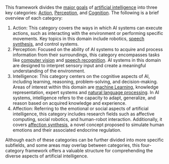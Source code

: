 This framework divides the [major goals](.md) of [artificial intelligence](../Artificial%20Intelligence.md) into three key categories: [Action](Action/Action.md), [Perception](Perception/Perception.md), and [Cognition](Cognition/Cognition.md). The following is a brief overview of each category:

1.  Action: This category covers the ways in which AI systems can execute actions, such as interacting with the environment or performing specific movements. Key topics in this domain include robotics, [speech synthesis](Action/Speech%20synthesis/Speech%20synthesis.md), and control systems.
2.  Perception: Focused on the ability of AI systems to acquire and process information from their surroundings, this category encompasses tasks like [computer vision](Perception/Computer%20vision/Computer%20vision.md) and [speech recognition](Perception/Speech%20recognition/Speech%20recognition.md). AI systems in this domain are designed to interpret sensory input and create a meaningful understanding of the environment.
3.  Intelligence: This category centers on the cognitive aspects of AI, including learning, reasoning, problem-solving, and decision-making. Areas of interest within this domain are [machine Learning](Cognition/Machine%20learning/Machine%20learning.md), knowledge representation, expert systems and [natural language processing](Cognition/Natural%20language%20processing.md). In AI systems, intelligence refers to the capacity to adapt, generalize, and reason based on acquired knowledge and experience.
4.  Affection: Referring to the emotional or social aspects of artificial intelligence, this category includes research fields such as affective computing, social robotics, and human-robot interaction. Additionally, it covers [affection synthesis](Cognition/Affection/Affection%20synthesis/Affection%20synthesis.md), a novel concept proposed to simulate human emotions and their associated endocrine regulation.

Although each of these categories can be further divided into more specific subfields, and some areas may overlap between categories, this four-category framework offers a valuable structure for comprehending the diverse aspects of artificial intelligence.